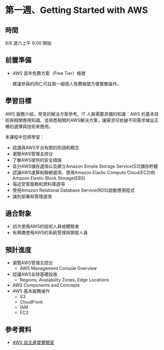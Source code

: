 # 第一週、Getting Started with AWS

## 時間

8/6 週六上午 9:00 開始

## 前置準備

* AWS 首年免費方案（Free Tier）帳號

  建議參與的同仁可註冊一組個人免費帳號方便實務操作。

## 學習目標

AWS 服務介紹，常見的解決方案參考。IT 人員需要具備的知識：AWS 的基本技術與相關應用知識、並熟悉相關的AWS解決方案，讓需求可依據不同需求做出正確的選擇與技術來應用。

本課程中您將學習：

* 認識與AWS平台有關的術語和概念
* 瀏覽AWS管理主控台
* 了解AWS提供的安全措施
* 區分AWS儲存選項以及建立Amazon Simple Storage Service(S3)儲存貯體
* 認識AWS運算和聯網選項，使用Amazon Elastic Compute Cloud(EC2)和Amazon Elastic Block Storage(EBS)
* 描述受管服務和資料庫選項
* 使用Amazon Relational Database Service(RDS)啟動應用程式
* 識別部署和管理選項

## 適合對象

* 初次使用AWS的技術人員或體驗者
* 有興趣使用AWS的系統管理與開發人員

<!--
## 課程內容

AWS介紹與歷史發展沿革

* 瀏覽AWS管理主控台
* 認識AWS全球基礎設施
* 描述AWS提供的安全措施

AWS的儲存設備相關介紹

* 識別關鍵的AWS儲存相關設定
* 定義與介紹AWS的EBS
* 建立AWS S3的儲存相關物件

運算服務與網路

* 識別不同的AWS運算與網路選項
* 陳述AWS的Virtual Private Cloud (簡稱VPC)
* 建立AWS EC2的運行標的
* 如何使用AWS的EBS

AWS管控服務與資料庫

* 描述AWS的DynamoDB
* AWS的RDS關鍵元件與相關介紹
* 執行由AWS RDS驅動的應用程式

部署與管理

* 鑑別AWS的成因要件
* 介紹AWS的CloudWatch搭配的警示與量測指標
* 觀察AWS的Identity and Access Management (簡稱IAM)

-->

## 預計進度

* 瀏覽AWS管理主控台
  * AWS Management Console Overview
* 認識AWS全球基礎設施
  * Regions, Availability Zones, Edge Locations
* AWS Components and Concepts
* AWS 基本服務操作
  * S3
  * CloudFront
  * IAM
  * EC2

## 參考資料

* [AWS 自主進度實驗室](https://aws.amazon.com/tw/training/self-paced-labs/)
